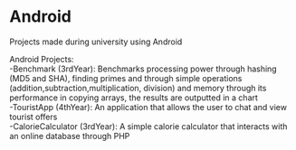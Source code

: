 # Android
Projects made during university using Android

Android Projects: <br />
-Benchmark (3rdYear): Benchmarks processing power through hashing (MD5 and SHA), finding primes and through simple operations (addition,subtraction,multiplication, division) and memory through its performance in copying arrays, the results are outputted in a chart <br />
-TouristApp (4thYear): An application that allows the user to chat and view tourist offers <br />
-CalorieCalculator (3rdYear): A simple calorie calculator that interacts with an online database through PHP <br />
